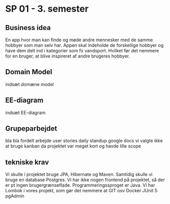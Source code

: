 # SP 01 - 3. semester 

## Business idea
En app hvor man kan finde og møde andre mennesker med de samme hobbyer som man selv har. 
Appen skal indeholde de forskellige hobbyer og have dem delt ind i kategorier som fx vandsport. 
Hvilket før det nemmere for en bruger, at blive inspireret af andre brugeres hobbyer. 

## Domain Model
indsæt domæne model 

## EE-diagram
indsæt EE-diagram

## Grupeparbejdet
bla bla
fordelt arbejde
user stories
daily standup
google docs
vi valgte ikke at bruge kanban da projektet var meget kort og havde lille scope 

## tekniske krav    
Vi skulle i projektet bruge JPA, Hibernate og Maven. Samtidig skulle vi bruge en database Postgres.
Vi har ikke nogen frontend på projektet, så der er pt ingen brugergrænseflade. Programmeringssproget er Java. 
Vi har Lombok i vores projekt, som gør det nemmere at 
GIT osv 
Docker 
JUnit 5
pgAdmin

